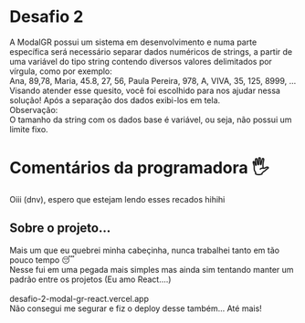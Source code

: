 # Desafio 2
A ModalGR possui um sistema em desenvolvimento e numa parte específica será necessário separar dados
numéricos de strings, a partir de uma variável do tipo string contendo diversos valores delimitados por vírgula,
como por exemplo:<br/>
Ana, 89,78, Maria, 45.8, 27, 56, Paula Pereira, 978, A, VIVA, 35, 125, 8999,
...<br/>
Visando atender esse quesito, você foi escolhido para nos ajudar nessa solução!
Após a separação dos dados exibi-los em tela.<br/>
Observação:<br/>
O tamanho da string com os dados base é variável, ou seja, não possui um limite fixo. 

# Comentários da programadora 🖐
Oiii (dnv), espero que estejam lendo esses recados hihihi
## Sobre o projeto...
Mais um que eu quebrei minha cabeçinha, nunca trabalhei tanto em tão pouco tempo 😴<br/>
Nesse fui em uma pegada mais simples mas ainda sim tentando manter um padrão entre os projetos (Eu amo React....)
<br/>
<br/>
desafio-2-modal-gr-react.vercel.app
<br/>
Não consegui me segurar e fiz o deploy desse também... Até mais!
